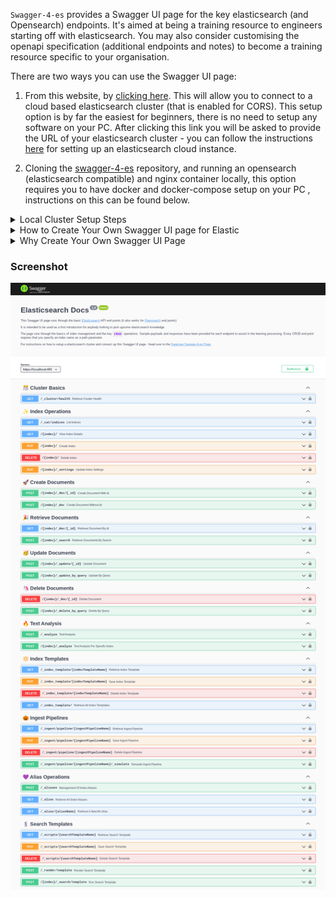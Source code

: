 `Swagger-4-es` provides a Swagger UI page for the key elasticsearch (and Opensearch) endpoints. It's aimed at being a training resource to engineers starting off with elasticsearch. You may also consider customising the openapi specification (additional endpoints and notes) to become a training resource specific to your organisation.   

There are two ways you can use the Swagger UI page:

1. From this website, by [clicking here](https://www.swarmee.net/swagger-4-es/swagger.html). This will allow you to connect to a cloud based elasticsearch cluster (that is enabled for CORS). This setup option is by far the easiest for beginners, there is no need to setup any software on your PC. After clicking this link you will be asked to provide the URL of your elasticsearch cluster - you can follow the instructions [here](https://www.swarmee.net/swagger-4-es/elasticsearch-cloud-instance-setup/) for setting up an elasticsearch cloud instance. 

2. Cloning the [swagger-4-es](https://github.com/swarmee/swagger-4-es) repository, and running an opensearch (elasticsearch compatible) and nginx container locally, this option requires you to have docker and docker-compose setup on your PC , instructions on this can be found below. 

<details><summary>Local Cluster Setup Steps</summary>      

Follow these steps if you are going with the second option above. 

### Prerequisite

The following software and configuration is required on your computer to boot up the containers:

- `docker`. See these [docs](https://docs.docker.com/get-docker/) for instructions.
- `docker-compose`. See these [docs](https://docs.docker.com/compose/install/) for instructions.
- Increase the `mmap` count on linux systems. See these [docs](https://www.elastic.co/guide/en/elasticsearch/reference/current/vm-max-map-count.html) for instructions.


### Usage

```shell
docker-compose up
```

Then open [https://localhost/swagger.html](https://localhost/swagger.html) to see the Swagger UI page.

**Noting**:

- The local cluster is actually a [Opensearch](https://opensearch.org/) cluster - however this is compatible with Elasticsearch 7.10.2.
- The Opensearch cluster will take a little while to boot up - at least 15 seconds (you should see the messages scrolling through on your terminal as it starts up).
- The container starts a nginx reverse proxy to host the Swagger UI page, it generates a self signed certificate so you will need to accept the warning message in your browser. I.e. it is expected to see a `Warning: Potential Security Risk Ahead` message when you open the Swagger UI link (Click Proceed).
- No authentication is required for the local cluster. 


Then open [https://localhost/swagger.html](https://localhost/swagger.html) to see the Swagger UI page.

The cluster is also avaliable directly at [http://localhost:9200](http://localhost:9200)

</details>

<details><summary>How to Create Your Own Swagger UI page for Elastic</summary>    

The way to set this up fo yourself is very straight forward:

1. Document your schema as a `openapi.json` file - [Swagger Hub](https://app.swaggerhub.com) can help with this.
2. Copy the `dist` folder from the [Swagger UI](https://github.com/swagger-api/swagger-ui/blob/master/docs/usage/installation.md) github page.
3. Drop in your `openapi.json` from step one into the same folder as the HTML index file.
4. change the `url` parameter in the `index.html` to "./openapi.json". so it looks like this :

```javascript
const ui = SwaggerUIBundle({
  url: "./openapi.json",
  dom_id: "#swagger-ui",
  defaultModelsExpandDepth: -1,
  defaultModelExpandDepth: -1,
  docExpansion: "none",
  displayRequestDuration: true,
  useUnsafeMarkdown: true,
  deepLinking: true,
  presets: [SwaggerUIBundle.presets.apis, SwaggerUIStandalonePreset],
  plugins: [SwaggerUIBundle.plugins.DownloadUrl],
  layout: "StandaloneLayout",
});
```

It's also possible to include the openapi schema directly in the `index.html` file. To do this replace the `url` parameter with the `spec` parameter and make it equal the openapi schema. 

</details>

<details><summary>Why Create Your Own Swagger UI Page</summary>    


Why would you want to setup your own Swagger Page to Elasticsearch:

- Documenting the key endpoints saves a lot of google searching for precise parameters and lets you annotate specific end points (e.g. issues in dev/test check to see if the cluster has gone read-only due to space constraints). The example Swagger UI page provided in the repo demonstrates how to use the Swagger UI page for basic elasticsearch training.   

- It's also much more precise and faster to go to a Swagger UI page and hit `try it out` and select a preconfigured payload from a list, than go into dev tools in kibana and write out a payload.

- It allows you to build automated tests again the openapi specification using tools like [schemathesis](https://schemathesis.readthedocs.io/en/stable/). So when you want to upgrade elasticsearch you can test the APIs and your configuration are performing the way you expect. The openapi specification can be used to drive your tests by having endpoints that create indexes with data and then query that data.

- It allows you to create mock elasticsearch enpoints for frontend development with tools such as [postman.co](https://postman.co) or [openapi-mock](https://github.com/muonsoft/openapi-mock). 

</details>

### Screenshot

[![Swagger UI Screenshot](./Swagger-UI-Screenshot.png)](./Swagger-UI-Screenshot.png)
